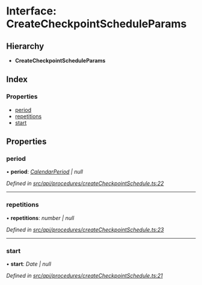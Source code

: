 # Interface: CreateCheckpointScheduleParams

## Hierarchy

* **CreateCheckpointScheduleParams**

## Index

### Properties

* [period](createcheckpointscheduleparams.md#period)
* [repetitions](createcheckpointscheduleparams.md#repetitions)
* [start](createcheckpointscheduleparams.md#start)

## Properties

###  period

• **period**: *[CalendarPeriod](calendarperiod.md) | null*

*Defined in [src/api/procedures/createCheckpointSchedule.ts:22](https://github.com/PolymathNetwork/polymesh-sdk/blob/44d12f59/src/api/procedures/createCheckpointSchedule.ts#L22)*

___

###  repetitions

• **repetitions**: *number | null*

*Defined in [src/api/procedures/createCheckpointSchedule.ts:23](https://github.com/PolymathNetwork/polymesh-sdk/blob/44d12f59/src/api/procedures/createCheckpointSchedule.ts#L23)*

___

###  start

• **start**: *Date | null*

*Defined in [src/api/procedures/createCheckpointSchedule.ts:21](https://github.com/PolymathNetwork/polymesh-sdk/blob/44d12f59/src/api/procedures/createCheckpointSchedule.ts#L21)*
